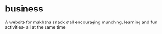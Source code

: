 # business
A website for makhana snack stall encouraging munching, learning and fun activities- all at the same time

